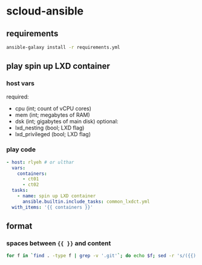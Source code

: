 # scloud-ansible

## requirements
```bash
ansible-galaxy install -r requirements.yml
```

## play **spin up LXD container**

### host vars
required:
  * cpu (int; count of vCPU cores)
  * mem (int; megabytes of RAM)
  * dsk (int; gigabytes of main disk)
optional:
  * lxd_nesting (bool; LXD flag)
  * lxd_privileged (bool; LXD flag)

### play code
```yaml
- host: rlyeh # or ulthar
  vars:
    containers:
      - ct01
      - ct02
  tasks:
    - name: spin up LXD container
      ansible.builtin.include_tasks: common_lxdct.yml
  with_items: '{{ containers }}'
```


## format
### spaces between `{{ }}` and content
```bash
for f in `find . -type f | grep -v '.git'`; do echo $f; sed -r 's/({{)([^ ].*)(}})/\1 \2 \3/' $f > $f.new; rm $f; mv $f.new $f; done
```
